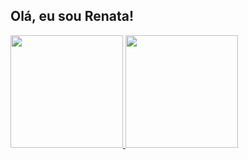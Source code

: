 ## Olá, eu sou Renata!

<div>
  <a href="https://github.com/renataaleao">
  <img height="180em" src="https://github-readme-stats.vercel.app/api?username=renataaleao&show_icons=true&theme=dracula&include_all_commits=true&count_private=true"/>
  <img height="180em" src="https://github-readme-stats.vercel.app/api/top-langs/?username=renataaleao&layout=compact&langs_count=7&theme=dracula"/>
</div>
